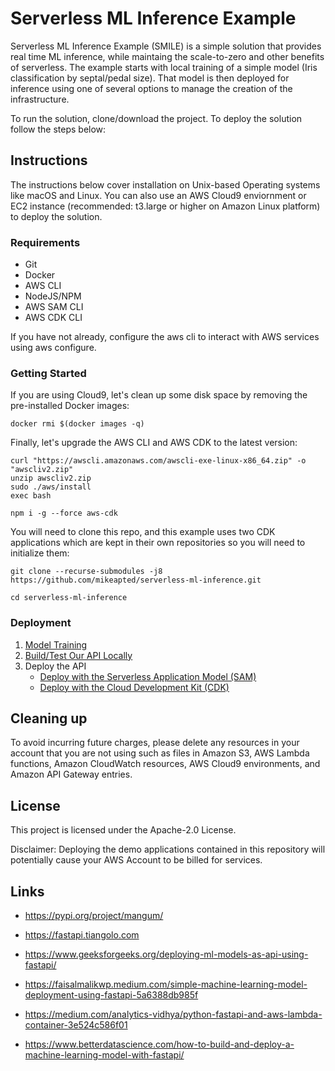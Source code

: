 # Serverless ML Inference Example

Serverless ML Inference Example (SMILE) is a simple solution that provides real time ML inference, while maintaing the scale-to-zero and other benefits of serverless. The example starts with local training of a simple model (Iris classification by septal/pedal size). That model is then deployed for inference using one of several options to manage the creation of the infrastructure.

To run the solution, clone/download the project. To deploy the solution follow the steps below:


## Instructions

The instructions below cover installation on Unix-based Operating systems like macOS and Linux. You can also use an AWS Cloud9 enviornment or EC2 instance (recommended: t3.large or higher on Amazon Linux platform) to deploy the solution.

### Requirements
- Git
- Docker
- AWS CLI
- NodeJS/NPM
- AWS SAM CLI
- AWS CDK CLI

If you have not already, configure the aws cli to interact with AWS services using aws configure.

### Getting Started

If you are using Cloud9, let's clean up some disk space by removing the pre-installed Docker images:

```shell
docker rmi $(docker images -q)
```

Finally, let's upgrade the AWS CLI and AWS CDK to the latest version:

```shell
curl "https://awscli.amazonaws.com/awscli-exe-linux-x86_64.zip" -o "awscliv2.zip"
unzip awscliv2.zip
sudo ./aws/install
exec bash

npm i -g --force aws-cdk
```

You will need to clone this repo, and this example uses two CDK applications which are kept in their own repositories so you will need to initialize them:

```shell
git clone --recurse-submodules -j8 https://github.com/mikeapted/serverless-ml-inference.git

cd serverless-ml-inference
```

### Deployment

1. [Model Training](docs/model_training.md)
2. [Build/Test Our API Locally](docs/build_test_locally.md)
3. Deploy the API
    - [Deploy with the Serverless Application Model (SAM)](docs/deploy_with_sam.md)
    - [Deploy with the Cloud Development Kit (CDK)](docs/deploy_with_cdk.md)

## Cleaning up

To avoid incurring future charges, please delete any resources in your account that you are not using such as files in Amazon S3, AWS Lambda functions, Amazon CloudWatch resources, AWS Cloud9 environments, and Amazon API Gateway entries.

## License

This project is licensed under the Apache-2.0 License.

Disclaimer: Deploying the demo applications contained in this repository will potentially cause your AWS Account to be billed for services.

## Links

- https://pypi.org/project/mangum/
- https://fastapi.tiangolo.com

- https://www.geeksforgeeks.org/deploying-ml-models-as-api-using-fastapi/
- https://faisalmalikwp.medium.com/simple-machine-learning-model-deployment-using-fastapi-5a6388db985f
- https://medium.com/analytics-vidhya/python-fastapi-and-aws-lambda-container-3e524c586f01
- https://www.betterdatascience.com/how-to-build-and-deploy-a-machine-learning-model-with-fastapi/
